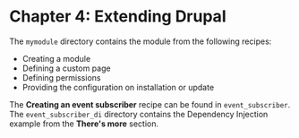 Chapter 4: Extending Drupal
===========================

The `mymodule` directory contains the module from the following recipes:

* Creating a module
* Defining a custom page
* Defining permissions
* Providing the configuration on installation or update

The **Creating an event subscriber** recipe can be found in `event_subscriber`. The `event_subscriber_di` directory contains the Dependency Injection example from the **There's more** section.